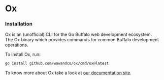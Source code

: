 # Ox

### Installation
Ox is an (unofficial) CLI for the Go Buffalo web development ecosystem. The Ox binary which provides commands for common Buffalo development operations.

To install Ox, run:

```sh
go install github.com/wawandco/ox/cmd/ox@latest
```

To know more about Ox take a look at [our documentation site](https://oxcli.com).